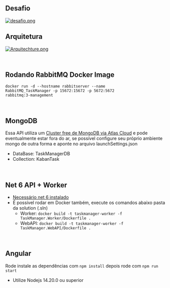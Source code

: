 
## Desafio
[![desafio.png](https://i.postimg.cc/LXvCQPCs/desafio.png)](https://postimg.cc/8JJmj7V8)

## Arquitetura
[![Arquitechture.png](https://i.postimg.cc/BQF5XDT1/Arquitechture.png)](https://postimg.cc/N5g2nKPg)

</br>

## Rodando RabbitMQ Docker Image 
<code>docker run -d --hostname rabbitserver --name RabbitMQ_TaskManager -p 15672:15672 -p 5672:5672 rabbitmq:3-management</code>

</br>

## MongoDB
Essa API utiliza um [Cluster free de MongoDB via Atlas Cloud](https://www.mongodb.com/atlas) e pode eventualmente estar fora do ar, se possível configure seu próprio ambiente mongo de outra forma e aponte no arquivo launchSettings.json
- DataBase: TaskManagerDB
- Collection: KabanTask

</br>

## Net 6 API + Worker
- [Necessário net 6 instalado](https://dotnet.microsoft.com/en-us/download/dotnet/6.0)
- É possível rodar em Docker também, execute os comandos abaixo pasta da solution (.sln)
    - Worker: <code>docker build -t taskmanager-worker -f TaskManager.Worker/Dockerfile .</code> 
    - WebAPI: <code>docker build -t taskmanager-worker -f TaskManager.WebAPI/Dockerfile .</code> 

</br>

## Angular
Rode instale as dependências com <code>npm install</code> depois rode com <code>npm run start</code> 
- Utilize Nodejs 14.20.0 ou superior 